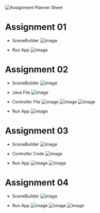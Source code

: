 ![Assignment Planner Sheet](https://github.com/user-attachments/assets/61f6d251-e704-46a8-85a1-c50c917ebf3f)

# Assignment 01 
- SceneBuilder
![image](https://github.com/user-attachments/assets/a42f5628-da95-4c0f-8210-440eea537bd7)

- Run App 
![image](https://github.com/user-attachments/assets/2262b492-3a2a-40da-8078-134bceac07c2)

# Assignment 02
- SceneBuilder
![image](https://github.com/user-attachments/assets/fa02089c-ad53-4579-bb3e-ae86f9315b2a)

- Java File
 ![image](https://github.com/user-attachments/assets/4f3d370a-5426-4b6f-b709-599fb613b78d)

- Controller File
![image](https://github.com/user-attachments/assets/fc5e7ecb-e93b-4ccd-aa7c-ba3a9527867c)
![image](https://github.com/user-attachments/assets/e05944db-97cf-439c-ae0f-c745f22bf6aa)
![image](https://github.com/user-attachments/assets/6a0f5c94-3162-450e-a387-9d8be836183a)

- Run App
![image](https://github.com/user-attachments/assets/4b34d6f2-5a2f-4241-a0a9-5948e5c521c0)


# Assignment 03
- SceneBuilder
![image](https://github.com/user-attachments/assets/6aecb45e-e9b3-4ab1-a928-e38d78ffa9ac)
 
- Controller Code
![image](https://github.com/user-attachments/assets/f6cfc5ea-aa70-455c-b5b4-d99f4ff35366)

- Run App
![image](https://github.com/user-attachments/assets/c4b7c17f-715d-44fd-a253-f92ee6876a63)
![image](https://github.com/user-attachments/assets/e509e46b-8476-4c88-919b-9d3b030c5ec2)

# Assignment 04
- SceneBuilder
![image](https://github.com/user-attachments/assets/9dae6aad-7fc4-4e52-853e-4af214d5af02)

- Run App
![image](https://github.com/user-attachments/assets/939ad59d-f988-4f42-b5e3-34c4e5a5f0b6)
![image](https://github.com/user-attachments/assets/0dedc2cd-141d-4e53-b545-4c43982d6522)
![image](https://github.com/user-attachments/assets/d571c014-dd30-481b-985f-4e0f2b575764)







     


